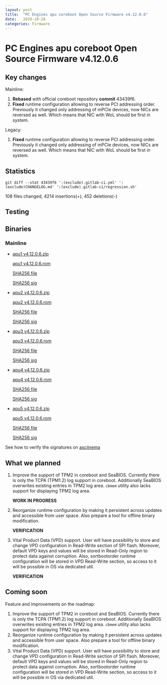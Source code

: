 ```yaml
---
layout: post
title:  "PC Engines apu coreboot Open Source Firmware v4.12.0.6"
date:   2020-10-28
categories: Firmware
---
```

# PC Engines apu coreboot Open Source Firmware v4.12.0.6

## Key changes

Mainline:

1. **Rebased** with official coreboot repository **commit** 43439f6.
2. **Fixed** runtime configuration allowing to reverse PCI addressing order.
Previously it changed only addressing of mPCIe devices, now NICs are reversed as
well. Which means that NIC with WoL should be first in system.

Legacy:
1. **Fixed** runtime configuration allowing to reverse PCI addressing order.
Previously it changed only addressing of mPCIe devices, now NICs are reversed as
well. Which means that NIC with WoL should be first in system.


## Statistics


```
git diff --stat 43439f6 ':(exclude).gitlab-ci.yml' ':(exclude)CHANGELOG.md' ':(exclude).gitlab-ci/regression.sh'
```

108 files changed, 4214 insertions(+), 452 deletions(-)


## Testing


## Binaries

### Mainline

* [apu1 v4.12.0.6.zip](https://3mdeb.com/open-source-firmware/pcengines/apu1/apu1_v4.12.0.6.zip)

  [apu1 v4.12.0.6.rom](https://3mdeb.com/open-source-firmware/pcengines/apu1/apu1_v4.12.0.6.rom)

  [SHA256 file](https://3mdeb.com/open-source-firmware/pcengines/apu1/apu1_v4.12.0.6.SHA256)

  [SHA256 sig](https://3mdeb.com/open-source-firmware/pcengines/apu1/apu1_v4.12.0.6.SHA256.sig)

* [apu2 v4.12.0.6.zip](https://3mdeb.com/open-source-firmware/pcengines/apu2/apu2_v4.12.0.6.zip)

  [apu2 v4.12.0.6.rom](https://3mdeb.com/open-source-firmware/pcengines/apu2/apu2_v4.12.0.6.rom)

  [SHA256 file](https://3mdeb.com/open-source-firmware/pcengines/apu2/apu2_v4.12.0.6.SHA256)

  [SHA256 sig](https://3mdeb.com/open-source-firmware/pcengines/apu2/apu2_v4.12.0.6.SHA256.sig)

* [apu3 v4.12.0.6.zip](https://3mdeb.com/open-source-firmware/pcengines/apu3/apu3_v4.12.0.6.zip)

  [apu3 v4.12.0.6.rom](https://3mdeb.com/open-source-firmware/pcengines/apu3/apu3_v4.12.0.6.rom)

  [SHA256 file](https://3mdeb.com/open-source-firmware/pcengines/apu3/apu3_v4.12.0.6.SHA256)

  [SHA256 sig](https://3mdeb.com/open-source-firmware/pcengines/apu3/apu3_v4.12.0.6.SHA256.sig)

* [apu4 v4.12.0.6.zip](https://3mdeb.com/open-source-firmware/pcengines/apu4/apu4_v4.12.0.6.zip)

  [apu4 v4.12.0.6.rom](https://3mdeb.com/open-source-firmware/pcengines/apu4/apu4_v4.12.0.6.rom)

  [SHA256 file](https://3mdeb.com/open-source-firmware/pcengines/apu4/apu4_v4.12.0.6.SHA256)

  [SHA256 sig](https://3mdeb.com/open-source-firmware/pcengines/apu4/apu4_v4.12.0.6.SHA256.sig)

* [apu5 v4.12.0.6.zip](https://3mdeb.com/open-source-firmware/pcengines/apu5/apu5_v4.12.0.6.zip)

  [apu5 v4.12.0.6.rom](https://3mdeb.com/open-source-firmware/pcengines/apu5/apu5_v4.12.0.6.rom)

  [SHA256 file](https://3mdeb.com/open-source-firmware/pcengines/apu5/apu5_v4.12.0.6.SHA256)

  [SHA256 sig](https://3mdeb.com/open-source-firmware/pcengines/apu5/apu5_v4.12.0.6.SHA256.sig)

See how to verify the signatures on [asciinema](https://asciinema.org/a/335785)

## What we planned

1. Improve the support of TPM2 in coreboot and SeaBIOS. Currently there is only
   the TCPA (TPM1.2) log support in coreboot. Additionally SeaBIOS overwrites
   existing entries in TPM2 log area. `cbmem` utility also lacks support for
   displaying TPM2 log area.

   **WORK IN PROGRESS**

2. Reorganize runtime configuration by making it persistent across updates and
   accessible from user space. Also prepare a tool for offline binary
   modification.

   **VERIFICATION**

3. Vital Product Data (VPD) support. User will have possibility to store
   and change VPD configuration in Read-Write section of SPI flash. Moreover,
   default VPD keys and values will be stored in Read-Only region to protect
   data against corruption. Also, sortbootorder runtime configuration will be
   stored in VPD Read-Write section, so access to it will be possible in OS
   via dedicated util.

   **VERIFICATION**

## Coming soon

Feature and improvements on the roadmap:

1. Improve the support of TPM2 in coreboot and SeaBIOS. Currently there is only
   the TCPA (TPM1.2) log support in coreboot. Additionally SeaBIOS overwrites
   existing entries in TPM2 log area. `cbmem` utility also lacks support for
   displaying TPM2 log area.
2. Reorganize runtime configuration by making it persistent across updates and
   accessible from user space. Also prepare a tool for offline binary
   modification.
3. Vital Product Data (VPD) support. User will have possibility to store
   and change VPD configuration in Read-Write section of SPI flash. Moreover,
   default VPD keys and values will be stored in Read-Only region to protect
   data against corruption. Also, sortbootorder runtime configuration will be
   stored in VPD Read-Write section, so access to it will be possible in OS
   via dedicated util.
